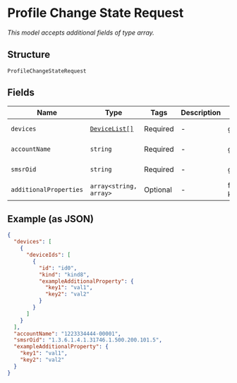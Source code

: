 
# Profile Change State Request

*This model accepts additional fields of type array.*

## Structure

`ProfileChangeStateRequest`

## Fields

| Name | Type | Tags | Description | Getter | Setter |
|  --- | --- | --- | --- | --- | --- |
| `devices` | [`DeviceList[]`](../../doc/models/device-list.md) | Required | - | getDevices(): array | setDevices(array devices): void |
| `accountName` | `string` | Required | - | getAccountName(): string | setAccountName(string accountName): void |
| `smsrOid` | `string` | Required | - | getSmsrOid(): string | setSmsrOid(string smsrOid): void |
| `additionalProperties` | `array<string, array>` | Optional | - | findAdditionalProperty(string key): array | additionalProperty(string key, array value): void |

## Example (as JSON)

```json
{
  "devices": [
    {
      "deviceIds": [
        {
          "id": "id0",
          "kind": "kind8",
          "exampleAdditionalProperty": {
            "key1": "val1",
            "key2": "val2"
          }
        }
      ]
    }
  ],
  "accountName": "1223334444-00001",
  "smsrOid": "1.3.6.1.4.1.31746.1.500.200.101.5",
  "exampleAdditionalProperty": {
    "key1": "val1",
    "key2": "val2"
  }
}
```

